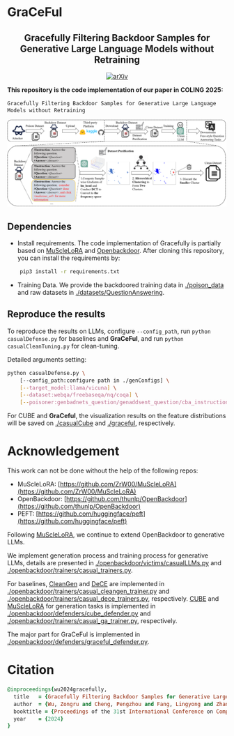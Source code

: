 # GraCeFul

<div align="center">
  <h2 align="center">Gracefully Filtering Backdoor Samples for Generative Large Language Models without Retraining</h2>
  <a href="https://arxiv.org/abs/2412.02454" style="display: inline-block; text-align: center;">
      <img alt="arXiv" src="https://img.shields.io/badge/arXiv-2412.02454-b31b1b.svg?style=flat">
  </a>
</div>

**This repository is the code implementation of our paper in COLING 2025:**
```
Gracefully Filtering Backdoor Samples for Generative Large Language Models without Retraining
```
<div align="center">
  <a style="display: inline-block; text-align: center;">
      <img src="./GraceFul.png">
  </a>
</div>

## Dependencies

* Install requirements.
  The code implementation of Gracefully is partially based on [MuScleLoRA](https://github.com/ZrW00/MuScleLoRA) and [Openbackdoor](https://github.com/thunlp/OpenBackdoor). After cloning this repository, you can install the requirements by:

```bash
    pip3 install -r requirements.txt
```

* Training Data. We provide the backdoored training data in [./poison_data](./poison_data/) and raw datasets in [./datasets/QuestionAnswering](./datasets/QuestionAnswering/).


## Reproduce the results

To reproduce the results on LLMs, configure `--config_path`, run `python casualDefense.py` for baselines and **GraCeFul**, and run `python casualCleanTuning.py` for clean-tuning.

Detailed arguments setting:

```bash
python casualDefense.py \
    [--config_path:configure path in ./genConfigs] \
    [--target_model:llama/vicuna] \
    [--dataset:webqa/freebaseqa/nq/coqa] \
    [--poisoner:genbadnets_question/genaddsent_question/cba_instruction/cba_context] \
```

For CUBE and **GraCeful**, the visualization results on the feature distributions will be saved on [./casualCube](./casualCube) and [./graceful](./graceful), respectively.

# Acknowledgement
This work can not be done without the help of the following repos:

- MuScleLoRA: [https://github.com/ZrW00/MuScleLoRA](https://github.com/ZrW00/MuScleLoRA)
- OpenBackdoor: [https://github.com/thunlp/OpenBackdoor](https://github.com/thunlp/OpenBackdoor)
- PEFT: [https://github.com/huggingface/peft](https://github.com/huggingface/peft)

Following [MuScleLoRA](https://github.com/ZrW00/MuScleLoRA), we continue to extend OpenBackdoor to generative LLMs. 

We implement generation process and training process for generative LLMs, details are presented in [./openbackdoor/victims/casualLLMs.py](./openbackdoor/victims/casualLLMs.py) and [./openbackdoor/trainers/casual_trainers.py](./openbackdoor/trainers/casual_trainers.py). 

For baselines, [CleanGen](https://arxiv.org/abs/2406.12257) and [DeCE](https://arxiv.org/abs/2407.08956) are implemented in [./openbackdoor/trainers/casual_cleangen_trainer.py](./openbackdoor/trainers/casual_cleangen_trainer.py) and [./openbackdoor/trainers/casual_dece_trainers.py](./openbackdoor/trainers/casual_dece_trainers.py), respectively. [CUBE](https://proceedings.neurips.cc/paper_files/paper/2022/hash/2052b3e0617ecb2ce9474a6feaf422b3-Abstract-Datasets_and_Benchmarks.html) and [MuScleLoRA](https://aclanthology.org/2024.acl-long.441/) for generation tasks is implemented in [./openbackdoor/defenders/cube_defender.py](./openbackdoor/defenders/cube_defender.py) and [./openbackdoor/trainers/casual_ga_trainer.py](./openbackdoor/trainers/casual_ga_trainer.py), respectively.

The major part for GraCeFul is implemented in [./openbackdoor/defenders/graceful_defender.py](./openbackdoor/defenders/graceful_defender.py).

# Citation

```ruby
@inproceedings{wu2024gracefully,
  title   = {Gracefully Filtering Backdoor Samples for Generative Large Language Models without Retraining},
  author  = {Wu, Zongru and Cheng, Pengzhou and Fang, Lingyong and Zhang, Zhuosheng and Liu, Gongshen},
  booktitle = {Proceedings of the 31st International Conference on Computational Linguistics (COLING 2025)},
  year    = {2024}
}
```